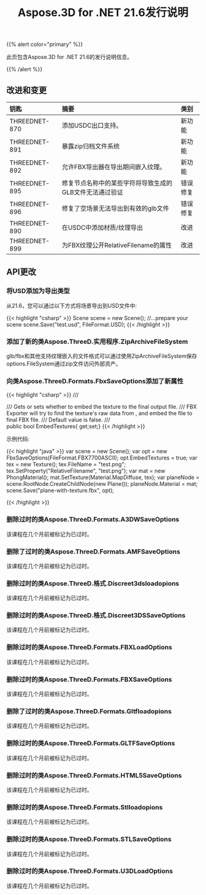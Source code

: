 ﻿---
title: Aspose.3D for .NET 21.6发行说明
type: docs
weight: 7
url: /zh/net/aspose-3d-for-net-21-6-release-notes/
---
{{% alert color="primary" %}}

此页包含Aspose.3D for .NET 21.6的发行说明信息。

{{% /alert %}}
## **改进和变更**

|**钥匙**|**摘要**|**类别**|
|:- |:- |:- |
|THREEDNET-870 |添加USDC出口支持。|新功能|
|THREEDNET-891 |暴露zip归档文件系统|新功能|
|THREEDNET-892 |允许FBX导出器在导出期间嵌入纹理。|新功能|
|THREEDNET-895 |修复节点名称中的某些字符将导致生成的GLB文件无法通过验证|错误修复|
|THREEDNET-896 |修复了空场景无法导出到有效的glb文件|错误修复|
|THREEDNET-890 |在USDC中添加材质/纹理导出|改进|
|THREEDNET-899 |为FBX纹理公开RelativeFilename的属性|改进|





## API更改 ##


### 将USD添加为导出类型 ###

从21.6，您可以通过以下方式将场景导出到USD文件中:

{{< highlight "csharp" >}}
    Scene scene = new Scene();
    //...prepare your scene
    scene.Save("test.usd", FileFormat.USD);
{{< /highlight >}}

### 添加了新的类Aspose.ThreeD.实用程序.ZipArchiveFileSystem ###

glb/fbx和其他支持纹理嵌入的文件格式可以通过使用ZipArchiveFileSystem保存options.FileSystem通过zip文件访问外部资产。


### 向类Aspose.ThreeD.Formats.FbxSaveOptions添加了新属性 ###

{{< highlight "csharp" >}}
    /// <summary>
    /// Gets or sets whether to embed the texture to the final output file.
    /// FBX Exporter will try to find the texture's raw data from <see cref="IOConfig.FileSystem"/>, and embed the file to final FBX file.
    /// Default value is false.
    /// </summary>
    public bool EmbedTextures{ get;set;}
{{< /highlight >}}


示例代码:

{{< highlight "java" >}}
    var scene = new Scene();
    var opt = new FbxSaveOptions(FileFormat.FBX7700ASCII);
    opt.EmbedTextures = true;
    var tex = new Texture();
    tex.FileName = "test.png";
    tex.SetProperty("RelativeFilename", "test.png");
    var mat = new PhongMaterial();
    mat.SetTexture(Material.MapDiffuse, tex);
    var planeNode = scene.RootNode.CreateChildNode(new Plane());
    planeNode.Material = mat;
    scene.Save("plane-with-texture.fbx", opt);

{{< /highlight >}}


### 删除过时的类Aspose.ThreeD.Formats.A3DWSaveOptions ###
该课程在几个月前被标记为已过时。

### 删除了过时的类Aspose.ThreeD.Formats.AMFSaveOptions
该课程在几个月前被标记为已过时。

### 删除过时的类Aspose.ThreeD.格式.Discreet3dsloadopions
该课程在几个月前被标记为已过时。

### 删除过时的类Aspose.ThreeD.格式.Discreet3DSSaveOptions ###
该课程在几个月前被标记为已过时。

### 删除过时的类Aspose.ThreeD.Formats.FBXLoadOptions ###
该课程在几个月前被标记为已过时。

### 删除过时的类Aspose.ThreeD.Formats.FBXSaveOptions ###
该课程在几个月前被标记为已过时。

### 删除了过时的类Aspose.ThreeD.Formats.Gltfloadopions ###
该课程在几个月前被标记为已过时。

### 删除过时的类Aspose.ThreeD.Formats.GLTFSaveOptions ###
该课程在几个月前被标记为已过时。

### 删除过时的类Aspose.ThreeD.Formats.HTML5SaveOptions ###
该课程在几个月前被标记为已过时。

### 删除过时的类Aspose.ThreeD.Formats.Stlloadopions ###
该课程在几个月前被标记为已过时。

### 删除过时的类Aspose.ThreeD.Formats.STLSaveOptions ###
该课程在几个月前被标记为已过时。

### 删除过时的类Aspose.ThreeD.Formats.U3DLoadOptions ###
该课程在几个月前被标记为已过时。
